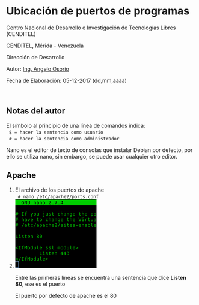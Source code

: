 <h1> Ubicación de puertos de programas </h1>
<p> Centro Nacional de Desarrollo e Investigación de Tecnologías Libres (CENDITEL)</p>
<p> CENDITEL, Mérida - Venezuela </p>
<p> Dirección de Desarrollo </p>
<p> Autor: <a href="https://twitter.com/Engel_PAIN">Ing. Angelo Osorio</a> </p>
<p> Fecha de Elaboración: 05-12-2017 (dd,mm,aaaa)</p><br>

<h2>Notas del autor</h2>
<p>El símbolo al principio de una línea de comandos indica: <br>
  <code> $ = hacer la sentencia como usuario </code> <br>
  <code> # = hacer la sentencia como administrador</code>
</p>
<p>Nano es el editor de texto de consolas que instalar Debian por defecto, por ello se utiliza nano,
sin embargo, se puede usar cualquier otro editor.</p>

<h2>Apache</h2>
<ol>
  <li>El archivo de los puertos de apache <br>
    <code> # nano /etc/apache2/ports.conf</code>
  </li>
  <li>
    <img src="../img/puertos1.png" alt="puertos1">
    <p>Entre las primeras líneas se encuentra una sentencia que dice <strong>Listen 80</strong>, ese es el puerto</p>
    <p>El puerto por defecto de apache es el 80</p>
  </li>
</ol>